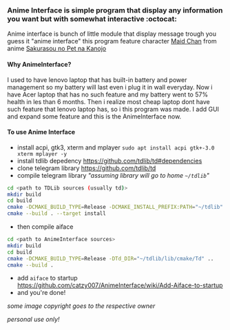 ### Anime Interface is simple program that display any information you want but with somewhat interactive :octocat:
Anime interface is bunch of little module that display message trough you guess it "anime interface" this program feature character [Maid Chan](https://sakurasounopetnakanojo.fandom.com/wiki/Maid) from anime [Sakurasou no Pet na Kanojo](https://myanimelist.net/anime/13759/Sakurasou_no_Pet_na_Kanojo)

#### Why AnimeInterface?
I used to have lenovo laptop that has built-in battery and power management so my battery will last even i plug it in wall everyday. Now i have Acer laptop that has no such feature and my battery went to 57% health in les than 6 months. Then i realize most cheap laptop dont have such feature that lenovo laptop has, so i this program was made. I add GUI and expand some feature and this is the AnimeInterface now.

#### To use Anime Interface
* install acpi, gtk3, xterm and mplayer `sudo apt install acpi gtk+-3.0 xterm mplayer -y`
* install tdlib depedency <https://github.com/tdlib/td#dependencies>
* clone telegram library <https://github.com/tdlib/td>
* compile telegram library _"assuming library will go to home `~/tdlib`"_
```bash
cd <path to TDLib sources (usually td)>
mkdir build
cd build
cmake -DCMAKE_BUILD_TYPE=Release -DCMAKE_INSTALL_PREFIX:PATH="~/tdlib" ..
cmake --build . --target install
```
* then compile aiface
```bash
cd <path to AnimeInterface sources>
mkdir build
cd build
cmake -DCMAKE_BUILD_TYPE=Release -DTd_DIR="~/tdlib/lib/cmake/Td" ..
cmake --build .
```
* add `aiface` to startup <https://github.com/catzy007/AnimeInterface/wiki/Add-Aiface-to-startup>
* and you're done!

_some image copyright goes to the respective owner_

_personal use only!_
